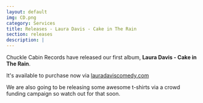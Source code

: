 ```yaml
---
layout: default
img: CD.png
category: Services
title: Releases - Laura Davis - Cake in The Rain
section: releases
description: |
---
```

Chuckle Cabin Records have released our first album, **Laura Davis - Cake in The Rain**.

It's available to purchase now via [lauradaviscomedy.com](http://lauradaviscomedy.com/new-products/)

We are also going to be releasing some awesome t-shirts via a crowd funding campaign so watch out for that soon.